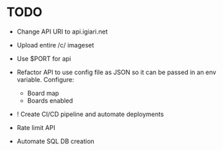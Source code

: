 # TODO

- Change API URI to api.igiari.net
- Upload entire /c/ imageset
- Use $PORT for api
- Refactor API to use config file as JSON so it can 
be passed in an env variable. Configure:
  - Board map
  - Boards enabled
  
- ! Create CI/CD pipeline and automate deployments
- Rate limit API
- Automate SQL DB creation
